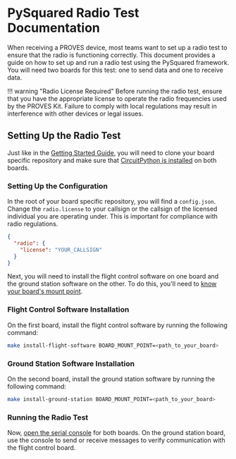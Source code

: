 # PySquared Radio Test Documentation

When receiving a PROVES device, most teams want to set up a radio test to ensure that the radio is functioning correctly. This document provides a guide on how to set up and run a radio test using the PySquared framework. You will need two boards for this test: one to send data and one to receive data.

!!! warning "Radio License Required"
    Before running the radio test, ensure that you have the appropriate license to operate the radio frequencies used by the PROVES Kit. Failure to comply with local regulations may result in interference with other devices or legal issues.

## Setting Up the Radio Test

Just like in the [Getting Started Guide](getting-started.md), you will need to clone your board specific repository and make sure that [CircuitPython is installed](getting-started.md#installing-circuitpython) on both boards.

### Setting Up the Configuration

In the root of your board specific repository, you will find a `config.json`. Change the `radio.license` to your callsign or the callsign of the licensed individual you are operating under. This is important for compliance with radio regulations.

```json
{
  "radio": {
    "license": "YOUR_CALLSIGN"
  }
}
```

Next, you will need to install the flight control software on one board and the ground station software on the other. To do this, you'll need to [know your board's mount point](getting-started.md#finding-your-boards-mount-point).

### Flight Control Software Installation

On the first board, install the flight control software by running the following command:

```sh
make install-flight-software BOARD_MOUNT_POINT=<path_to_your_board>
```

### Ground Station Software Installation

On the second board, install the ground station software by running the following command:

```sh
make install-ground-station BOARD_MOUNT_POINT=<path_to_your_board>
```

### Running the Radio Test

Now, [open the serial console](getting-started.md#accessing-the-serial-console) for both boards. On the ground station board, use the console to send or receive messages to verify communication with the flight control board.
